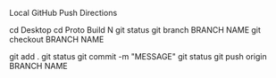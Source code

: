 Local GitHub Push Directions

cd Desktop
cd Proto Build N
git status
git branch BRANCH NAME
git checkout BRANCH NAME

git add .
git status
git commit -m "MESSAGE"
git status
git push origin BRANCH NAME